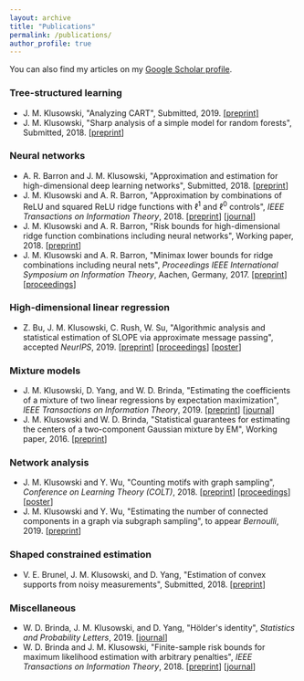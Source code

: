 ```yaml
---
layout: archive
title: "Publications"
permalink: /publications/
author_profile: true
---
```


You can also find my articles on my [Google Scholar profile](https://scholar.google.com/citations?user=4HkhCjsAAAAJ&hl=en).

### Tree-structured learning

* J. M. Klusowski, "Analyzing CART", Submitted, 2019. [[preprint]](https://arxiv.org/pdf/1906.10086.pdf)
* J. M. Klusowski, "Sharp analysis of a simple model for random forests", Submitted, 2018. [[preprint](https://arxiv.org/pdf/1805.02587.pdf)]

### Neural networks

* A. R. Barron and J. M. Klusowski, "Approximation and estimation for high-dimensional deep learning networks", Submitted, 2018. [[preprint](https://arxiv.org/pdf/1809.03090.pdf)]
* J. M. Klusowski and A. R. Barron, "Approximation by combinations of ReLU and squared ReLU ridge functions with $\ell^1$ and $\ell^0$ controls", _IEEE Transactions on Information Theory_, 2018. [[preprint](https://arxiv.org/pdf/1607.07819.pdf)] [[journal](https://ieeexplore.ieee.org/document/8485650)]
* J. M. Klusowski and A. R. Barron, "Risk bounds for high-dimensional ridge function combinations including neural networks", Working paper, 2018. [[preprint](https://arxiv.org/pdf/1607.01434.pdf)]
* J. M. Klusowski and A. R. Barron, "Minimax lower bounds for ridge combinations including neural nets", _Proceedings IEEE International Symposium on Information Theory_, Aachen, Germany, 2017. [[preprint](https://arxiv.org/pdf/1702.02828.pdf)] [[proceedings](http://ieeexplore.ieee.org/document/8006754/)]

### High-dimensional linear regression

* Z. Bu, J. M. Klusowski, C. Rush, W. Su, "Algorithmic analysis and statistical estimation of SLOPE via approximate message passing", accepted _NeurIPS_, 2019. [[preprint](https://arxiv.org/pdf/1907.07502.pdf)] [[proceedings](http://papers.neurips.cc/paper/9134-algorithmic-analysis-and-statistical-estimation-of-slope-via-approximate-message-passing)] [[poster](https://jasonklusowski.github.io/files/SLOPEAMP_poster.pdf)]

### Mixture models

* J. M. Klusowski, D. Yang, and W. D. Brinda, "Estimating the coefficients of a mixture of two linear regressions by expectation maximization", _IEEE Transactions on Information Theory_, 2019. [[preprint](https://arxiv.org/pdf/1704.08231.pdf)] [[journal](https://ieeexplore.ieee.org/document/8606170)]
* J. M. Klusowski and W. D. Brinda, "Statistical guarantees for estimating the centers of a two-component Gaussian mixture by EM", Working paper, 2016. [[preprint](http://arxiv.org/pdf/1608.02280.pdf)]

### Network analysis

* J. M. Klusowski and Y. Wu, "Counting motifs with graph sampling", _Conference on Learning Theory (COLT)_, 2018. [[preprint](https://arxiv.org/pdf/1802.07773.pdf)] [[proceedings](http://proceedings.mlr.press/v75/klusowski18a/klusowski18a.pdf)] [[poster](https://jasonklusowski.github.io/files/poster.pdf)]
* J. M. Klusowski and Y. Wu, "Estimating the number of connected components in a graph via subgraph sampling", to appear _Bernoulli_, 2019. [[preprint](https://arxiv.org/pdf/1801.04339.pdf)]

### Shaped constrained estimation

* V. E. Brunel, J. M. Klusowski, and D. Yang, "Estimation of convex supports from noisy measurements", Submitted, 2018. [[preprint](https://arxiv.org/pdf/1804.09879.pdf)]

### Miscellaneous

* W. D. Brinda, J. M. Klusowski, and D. Yang, "Hölder's identity", _Statistics and Probability Letters_, 2019. [[journal](https://www.sciencedirect.com/science/article/pii/S0167715219300148)]
* W. D. Brinda and J. M. Klusowski, "Finite-sample risk bounds for maximum likelihood estimation with arbitrary penalties", _IEEE Transactions on Information Theory_, 2018. [[preprint](https://arxiv.org/pdf/1712.10087.pdf)] [[journal](http://ieeexplore.ieee.org/document/8245843/)]
